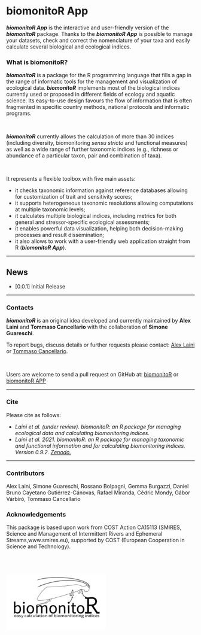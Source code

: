
<h1>biomonitoR App</h1>

<b><i>biomonitoR App</b></i> is the interactive and user-friendly version of the <b><i>biomonitoR</b></i> package. Thanks to the <b><i>biomonitoR App</b></i> is possible to manage your datasets, check and correct the nomenclature of your taxa and easily calculate several biological and ecological indices.

<h3>What is biomonitoR?</h3>

<i><b>biomonitoR</b></i> is a package for the R programming language that fills a gap in the range of informatic tools for the management and visualization of ecological data. <i><b>biomonitoR</b></i> implements most of the biological indices currently used or proposed in different fields of ecology and aquatic science. Its easy-to-use design favours the flow of information that is often fragmented in specific country methods, national protocols and informatic programs.

<br>

<i><b>biomonitoR</b></i> currently allows the calculation of more than 30 indices (including diversity, biomonitoring <i>sensu stricto</i> and functional measures) as well as a wide range of further taxonomic indices (e.g., richness or abundance of a particular taxon, pair and combination of taxa).

<br>

It represents a flexible toolbox with five main assets:
<ul>
    <li>it checks taxonomic information against reference databases allowing for customization of trait and sensitivity scores;</li>
    <li>it supports heterogeneous taxonomic resolutions allowing computations at multiple taxonomic levels;</li>
    <li>it calculates multiple biological indices, including metrics for both general and stressor-specific ecological assessments;</li>
    <li>it enables powerful data visualization, helping both decision-making processes and result dissemination;</li>
    <li>it also allows to work with a user-friendly web application straight from R (<i><b>biomonitoR App</b></i>).</li>
</ul>

<hr>

<h2>News</h2>

- \[0.0.1\] Initial Release

<hr>

<h3>Contacts</h3>

<i><b>biomonitoR</b></i> is an original idea developed and currently maintained by <b>Alex Laini</b> and <b>Tommaso Cancellario</b> with the collaboration of <b>Simone Guareschi</b>.

To report bugs, discuss details or further requests please contact: [Alex Laini](mailto:alex.laini@gmail.com) or [Tommaso Cancellario](mailto:tommaso.canellario@gmail.com).

<br>

Users are welcome to send a pull request on GitHub at: [biomonitoR](https://github.com/alexology) or [biomonitoR APP](https://github.com/TommasoCanc/biomonitoR_app)

<hr>

<h3>Cite</h3>

Please cite as follows:
<ul>
    <li><i>Laini et al. (under review). biomonitoR: an R package for managing ecological data and calculating biomonitoring indices.</i></li>
    <li><i>Laini et al. 2021. biomonitoR: an R package for managing taxonomic and functional information and for calculating biomonitoring indices. Version 0.9.2. <a href=\"https://doi.org/10.5281/zenodo.4807008\"> Zenodo.</a> </i></li>
</ul>

<hr>

<h3>Contributors</h3>
Alex Laini, Simone Guareschi, Rossano Bolpagni, Gemma Burgazzi, Daniel Bruno 
Cayetano Gutiérrez-Cánovas, Rafael Miranda, Cédric Mondy, Gábor Várbíró,
Tommaso Cancellario

<h3>Acknowledgements</h3>
This package is based upon work from COST Action CA15113 (SMIRES, Science and 
Management of Intermittent Rivers and Ephemeral Streams,www.smires.eu), 
supported by COST (European Cooperation in Science and Technology).

<br><br><br>
<img src="https://github.com/TommasoCanc/biomonitoR_app/blob/main/biomonitoR_app/www/biomonitor_300px.png" height="150">
